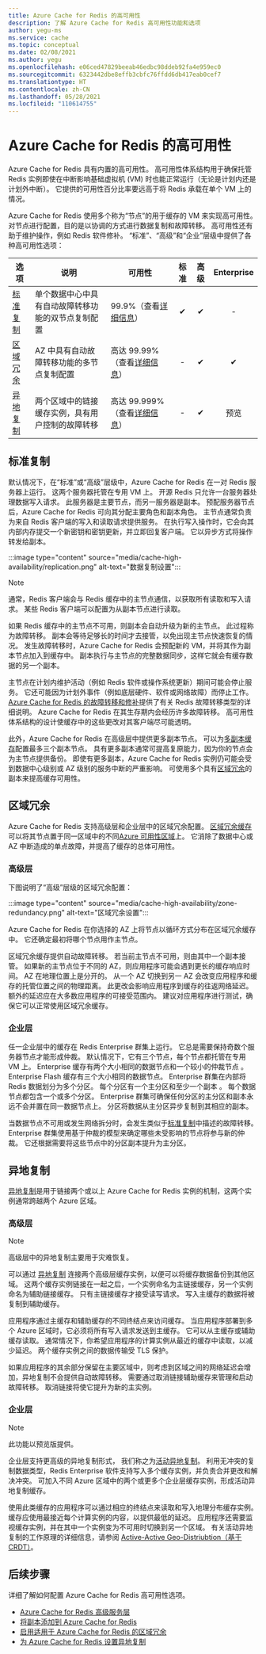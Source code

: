 ```yaml
---
title: Azure Cache for Redis 的高可用性
description: 了解 Azure Cache for Redis 高可用性功能和选项
author: yegu-ms
ms.service: cache
ms.topic: conceptual
ms.date: 02/08/2021
ms.author: yegu
ms.openlocfilehash: e06ced47829beeab46edbc98ddeb92fa4e959ec0
ms.sourcegitcommit: 6323442dbe8effb3cbfc76ffdd6db417eab0cef7
ms.translationtype: HT
ms.contentlocale: zh-CN
ms.lasthandoff: 05/28/2021
ms.locfileid: "110614755"
---
```

# <a name="high-availability-for-azure-cache-for-redis"></a>Azure Cache for Redis 的高可用性

Azure Cache for Redis 具有内置的高可用性。  高可用性体系结构用于确保托管 Redis 实例即使在中断影响基础虚拟机 (VM) 时也能正常运行（无论是计划内还是计划外中断）。 它提供的可用性百分比率要远高于将 Redis 承载在单个 VM 上的情况。

Azure Cache for Redis 使用多个称为“节点”的用于缓存的 VM 来实现高可用性。 对节点进行配置，目的是以协调的方式进行数据复制和故障转移。 高可用性还有助于维护操作，例如 Redis 软件修补。 “标准”、“高级”和“企业”层级中提供了各种高可用性选项：

| 选项 | 说明 | 可用性 | 标准 | 高级 | Enterprise |
| ------------------- | ------- | ------- | :------: | :---: | :---: |
| [标准复制](#standard-replication)| 单个数据中心中具有自动故障转移功能的双节点复制配置 | 99.9%（查看[详细信息](https://azure.microsoft.com/support/legal/sla/cache/v1_1/)） |✔|✔|-|
| [区域冗余](#zone-redundancy) | AZ 中具有自动故障转移功能的多节点复制配置 | 高达 99.99%（查看[详细信息](https://azure.microsoft.com/support/legal/sla/cache/v1_1/)） |-|✔|✔|
| [异地复制](#geo-replication) | 两个区域中的链接缓存实例，具有用户控制的故障转移 | 高达 99.999%（查看[详细信息](https://azure.microsoft.com/support/legal/sla/cache/v1_1/)） |-|✔|预览|

## <a name="standard-replication"></a>标准复制

默认情况下，在“标准”或“高级”层级中，Azure Cache for Redis 在一对 Redis 服务器上运行。 这两个服务器托管在专用 VM 上。 开源 Redis 只允许一台服务器处理数据写入请求。 此服务器是主要节点，而另一服务器是副本。 预配服务器节点后，Azure Cache for Redis 可向其分配主要角色和副本角色。 主节点通常负责为来自 Redis 客户端的写入和读取请求提供服务。 在执行写入操作时，它会向其内部内存提交一个新密钥和密钥更新，并立即回复客户端。 它以异步方式将操作转发给副本。

:::image type="content" source="media/cache-high-availability/replication.png" alt-text="数据复制设置":::

>[!NOTE]
>通常，Redis 客户端会与 Redis 缓存中的主节点通信，以获取所有读取和写入请求。 某些 Redis 客户端可以配置为从副本节点进行读取。
>
>

如果 Redis 缓存中的主节点不可用，则副本会自动升级为新的主节点。 此过程称为故障转移。 副本会等待足够长的时间才去接管，以免出现主节点快速恢复的情况。 发生故障转移时，Azure Cache for Redis 会预配新的 VM，并将其作为副本节点加入到缓存中。 副本执行与主节点的完整数据同步，这样它就会有缓存数据的另一个副本。

主节点在计划内维护活动（例如 Redis 软件或操作系统更新）期间可能会停止服务。 它还可能因为计划外事件（例如底层硬件、软件或网络故障）而停止工作。 [Azure Cache for Redis 的故障转移和修补](cache-failover.md)提供了有关 Redis 故障转移类型的详细说明。 Azure Cache for Redis 在其生存期内会经历许多故障转移。 高可用性体系结构的设计使缓存中的这些更改对其客户端尽可能透明。

此外，Azure Cache for Redis 在高级层中提供更多副本节点。 可以为[多副本缓存](cache-how-to-multi-replicas.md)配置最多三个副本节点。 具有更多副本通常可提高复原能力，因为你的节点会为主节点提供备份。 即使有更多副本，Azure Cache for Redis 实例仍可能会受到数据中心级别或 AZ 级别的服务中断的严重影响。 可使用多个具有[区域冗余](#zone-redundancy)的副本来提高缓存可用性。

## <a name="zone-redundancy"></a>区域冗余

Azure Cache for Redis 支持高级层和企业层中的区域冗余配置。 [区域冗余缓存](cache-how-to-zone-redundancy.md)可以将其节点置于同一区域中的不同[Azure 可用性区域](../availability-zones/az-overview.md)上。 它消除了数据中心或 AZ 中断造成的单点故障，并提高了缓存的总体可用性。

### <a name="premium-tier"></a>高级层

下图说明了“高级”层级的区域冗余配置：

:::image type="content" source="media/cache-high-availability/zone-redundancy.png" alt-text="区域冗余设置":::

Azure Cache for Redis 在你选择的 AZ 上将节点以循环方式分布在区域冗余缓存中。 它还确定最初将哪个节点用作主节点。

区域冗余缓存提供自动故障转移。 若当前主节点不可用，则由其中一个副本接管。 如果新的主节点位于不同的 AZ，则应用程序可能会遇到更长的缓存响应时间。 AZ 在地理位置上是分开的。 从一个 AZ 切换到另一 AZ 会改变应用程序和缓存的托管位置之间的物理距离。 此更改会影响应用程序到缓存的往返网络延迟。 额外的延迟应在大多数应用程序的可接受范围内。 建议对应用程序进行测试，确保它可以正常使用区域冗余缓存。

### <a name="enterprise-tiers"></a>企业层

任一企业层中的缓存在 Redis Enterprise 群集上运行。 它总是需要保持奇数个服务器节点才能形成仲裁。 默认情况下，它有三个节点，每个节点都托管在专用 VM 上。 Enterprise 缓存有两个大小相同的数据节点和一个较小的仲裁节点 。 Enterprise Flash 缓存有三个大小相同的数据节点。 Enterprise 群集在内部将 Redis 数据划分为多个分区。 每个分区有一个主分区和至少一个副本 。 每个数据节点都包含一个或多个分区。 Enterprise 群集可确保任何分区的主分区和副本永远不会并置在同一数据节点上。 分区将数据从主分区异步复制到其相应的副本。

当数据节点不可用或发生网络拆分时，会发生类似于[标准复制](#standard-replication)中描述的故障转移。 Enterprise 群集使用基于仲裁的模型来确定哪些未受影响的节点将参与新的仲裁。 它还根据需要将这些节点中的分区副本提升为主分区。

## <a name="geo-replication"></a>异地复制

[异地复制](cache-how-to-geo-replication.md)是用于链接两个或以上 Azure Cache for Redis 实例的机制，这两个实例通常跨越两个 Azure 区域。

### <a name="premium-tier"></a>高级层

>[!NOTE]
>高级层中的异地复制主要用于灾难恢复。
>
>

可以通过 [异地复制](cache-how-to-geo-replication.md) 连接两个高级层缓存实例，以便可以将缓存数据备份到其他区域。 这两个缓存实例链接在一起之后，一个实例命名为主链接缓存，另一个实例命名为辅助链接缓存。 只有主链接缓存才接受读写请求。 写入主缓存的数据将被复制到辅助缓存。

应用程序通过主缓存和辅助缓存的不同终结点来访问缓存。 当应用程序部署到多个 Azure 区域时，它必须将所有写入请求发送到主缓存。 它可以从主缓存或辅助缓存读取。 通常情况下，你希望应用程序的计算实例从最近的缓存中读取，以减少延迟。 两个缓存实例之间的数据传输受 TLS 保护。

如果应用程序的其余部分保留在主要区域中，则考虑到区域之间的网络延迟会增加，异地复制不会提供自动故障转移。 需要通过取消链接辅助缓存来管理和启动故障转移。 取消链接将使它提升为新的主实例。

### <a name="enterprise-tiers"></a>企业层

>[!NOTE]
>此功能以预览版提供。
>
>

企业层支持更高级的异地复制形式， 我们称之为[活动异地复制](cache-how-to-active-geo-replication.md)。 利用无冲突的复制数据类型，Redis Enterprise 软件支持写入多个缓存实例，并负责合并更改和解决冲突。 可加入不同 Azure 区域中的两个或更多个企业层缓存实例，形成活动异地复制缓存。 

使用此类缓存的应用程序可以通过相应的终结点来读取和写入地理分布缓存实例。 缓存应使用最接近每个计算实例的内容，以提供最低的延迟。 应用程序还需要监视缓存实例，并在其中一个实例变为不可用时切换到另一个区域。 有关活动异地复制的工作原理的详细信息，请参阅 [Active-Active Geo-Distriubtion（基于 CRDT）](https://redislabs.com/redis-enterprise/technology/active-active-geo-distribution/)。

## <a name="next-steps"></a>后续步骤

详细了解如何配置 Azure Cache for Redis 高可用性选项。

* [Azure Cache for Redis 高级服务层](cache-overview.md#service-tiers)
* [将副本添加到 Azure Cache for Redis](cache-how-to-multi-replicas.md)
* [启用适用于 Azure Cache for Redis 的区域冗余](cache-how-to-zone-redundancy.md)
* [为 Azure Cache for Redis 设置异地复制](cache-how-to-geo-replication.md)
